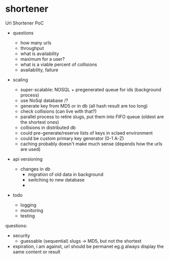 # shortener
Url Shortener PoC

- questions
	- how many urls
	- throughput
	- what is availability
	- maximum for a user?
	- what is a viable percent of collisions
	- availability, failure

- scaling	
	- super-scalable: NOSQL + pregenerated queue for ids (background process)
	- use NoSql database /?
	- generate key from MD5 or in db (all hash result are too long)
	- check collisions (can live with that?)
	- parallel process to retire slugs, put them into FIFO queue (oldest are the shortest ones)
	- collisions in distributed db 
	- could pre-generate/reserve lists of keys in sclaed environment
	- could be custom primary key generator (0-1 A-Z)
	- caching probably doesn't make much sense (depends how the urls are used)
	
- api versioning
	- changes in db 
		- migration of old data in background
		- switching to new database
		- 
		
- todo
	- logging
	- monitoring
	- testing
	
questions:
- security
	- guessable (sequential) slugs -> MD5, but not the shortest
- expiration, i am against, url should be permanet eg.g always display the same content or result
	
	
	